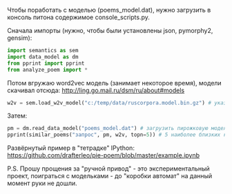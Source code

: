 Чтобы поработать с моделью (poems_model.dat), нужно загрузить в консоль питона содержимое console_scripts.py.

Сначала импорты (нужно, чтобы были установлены json, pymorphy2, gensim):
```python
import semantics as sem
import data_model as dm
from pprint import pprint
from analyze_poem import *
```
Потом вгружаю word2vec модель (занимает некоторое время), модели скачивал отсюда: http://ling.go.mail.ru/dsm/ru/about#models
```python
w2v = sem.load_w2v_model("c:/temp/data/ruscorpora.model.bin.gz") # указать путь до word2vec модели
```
Затем:
```python
pm = dm.read_data_model("poems_model.dat") # загрузить пирожковую модель
pprint(similar_poems("запрос", pm, w2v, topn=5)) # 5 наиболее близких к "запросу" пирожка
```

Развёрнутый пример в "тетрадке" IPython: https://github.com/drafterleo/pie-poem/blob/master/example.ipynb

P.S. Прошу прощения за "ручной привод" - это экспериментальный проект, поиграться с модельками - до "коробки автомат" на данный момент руки не дошли.

